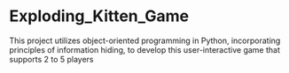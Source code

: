 # Exploding_Kitten_Game
This project utilizes object-oriented programming in Python, incorporating principles of information hiding, to develop this user-interactive game that supports 2 to 5 players
